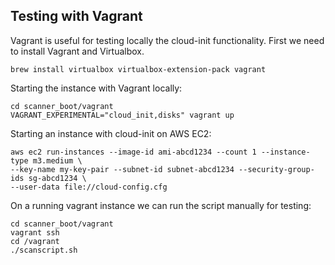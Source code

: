 ## Testing with Vagrant

Vagrant is useful for testing locally the cloud-init functionality.
First we need to install Vagrant and Virtualbox.

```
brew install virtualbox virtualbox-extension-pack vagrant
```

Starting the instance with Vagrant locally:

```
cd scanner_boot/vagrant
VAGRANT_EXPERIMENTAL="cloud_init,disks" vagrant up
```

Starting an instance with cloud-init on AWS EC2:

```
aws ec2 run-instances --image-id ami-abcd1234 --count 1 --instance-type m3.medium \
--key-name my-key-pair --subnet-id subnet-abcd1234 --security-group-ids sg-abcd1234 \
--user-data file://cloud-config.cfg
```

On a running vagrant instance we can run the script manually for testing:
```
cd scanner_boot/vagrant
vagrant ssh
cd /vagrant
./scanscript.sh
```
